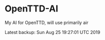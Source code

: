 # OpenTTD-AI
My AI for OpenTTD, will use primarily air

Latest backup: Sun Aug 25 19:27:01 UTC 2019
